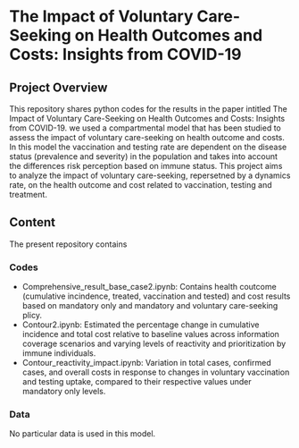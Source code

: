 # The Impact of Voluntary Care-Seeking on Health Outcomes and Costs: Insights from COVID-19
## Project Overview
This repository shares python codes for the results in the paper intitled The Impact of Voluntary Care-Seeking on Health Outcomes and Costs: Insights from COVID-19. 
we used a compartmental model that has been studied  to assess the impact of voluntary care-seeking on health outcome and costs. In this model the vaccination and testing rate are dependent on the disease status (prevalence and severity) in the population and takes into account the differences risk perception based on immune status. This project aims to analyze the impact of voluntary care-seeking, repersetned by a dynamics rate, on the health outcome and cost related to vaccination, testing and treatment. 

## Content
The present repository contains
###  Codes
- Comprehensive_result_base_case2.ipynb: Contains health coutcome (cumulative incindence, treated, vaccination and tested)  and cost  results based on mandatory only and mandatory and voluntary care-seeking plicy.   
- Contour2.ipynb: Estimated the percentage change in cumulative incidence and total cost relative to baseline values 
   across information coverage scenarios and varying levels of reactivity and prioritization by immune individuals.
- Contour_reactivity_impact.ipynb: Variation in total cases, confirmed cases, and overall costs in response to changes in voluntary vaccination and testing uptake, compared to their respective values under mandatory only levels.
  

  
  
### Data
No particular data is used in this model.
